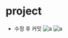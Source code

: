 # project

- 수정 후 커밋
![a](https://github.com/user-attachments/assets/f922f4a2-1a90-47b7-9650-c467e58c907e)
![a](https://github.com/user-attachments/assets/3159018f-b203-4065-9ea5-b0ab15a4fc42)
